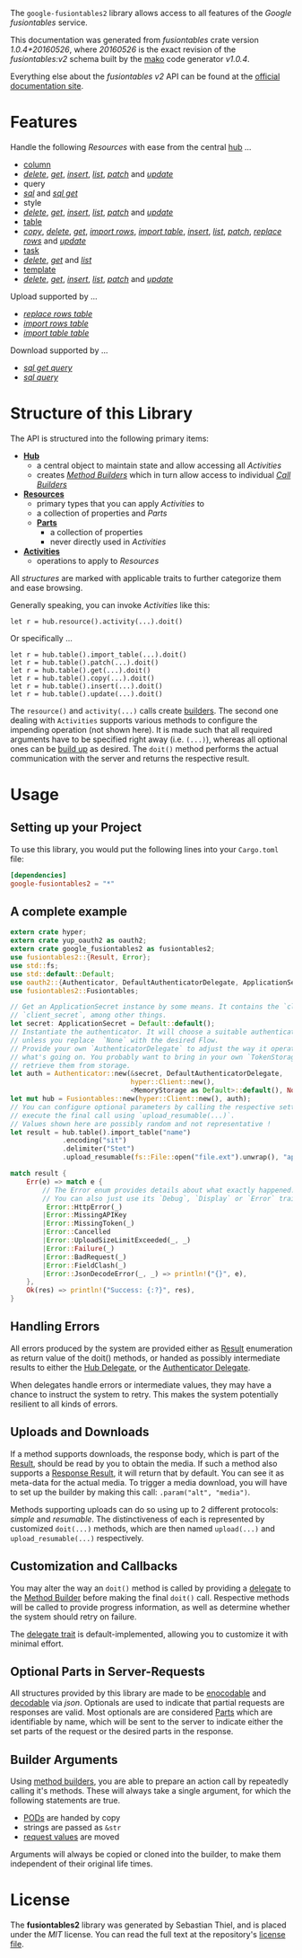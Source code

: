 <!---
DO NOT EDIT !
This file was generated automatically from 'src/mako/api/README.md.mako'
DO NOT EDIT !
-->
The `google-fusiontables2` library allows access to all features of the *Google fusiontables* service.

This documentation was generated from *fusiontables* crate version *1.0.4+20160526*, where *20160526* is the exact revision of the *fusiontables:v2* schema built by the [mako](http://www.makotemplates.org/) code generator *v1.0.4*.

Everything else about the *fusiontables* *v2* API can be found at the
[official documentation site](https://developers.google.com/fusiontables).
# Features

Handle the following *Resources* with ease from the central [hub](https://docs.rs/google-fusiontables2/1.0.4+20160526/google_fusiontables2/struct.Fusiontables.html) ... 

* [column](https://docs.rs/google-fusiontables2/1.0.4+20160526/google_fusiontables2/struct.Column.html)
 * [*delete*](https://docs.rs/google-fusiontables2/1.0.4+20160526/google_fusiontables2/struct.ColumnDeleteCall.html), [*get*](https://docs.rs/google-fusiontables2/1.0.4+20160526/google_fusiontables2/struct.ColumnGetCall.html), [*insert*](https://docs.rs/google-fusiontables2/1.0.4+20160526/google_fusiontables2/struct.ColumnInsertCall.html), [*list*](https://docs.rs/google-fusiontables2/1.0.4+20160526/google_fusiontables2/struct.ColumnListCall.html), [*patch*](https://docs.rs/google-fusiontables2/1.0.4+20160526/google_fusiontables2/struct.ColumnPatchCall.html) and [*update*](https://docs.rs/google-fusiontables2/1.0.4+20160526/google_fusiontables2/struct.ColumnUpdateCall.html)
* query
 * [*sql*](https://docs.rs/google-fusiontables2/1.0.4+20160526/google_fusiontables2/struct.QuerySqlCall.html) and [*sql get*](https://docs.rs/google-fusiontables2/1.0.4+20160526/google_fusiontables2/struct.QuerySqlGetCall.html)
* style
 * [*delete*](https://docs.rs/google-fusiontables2/1.0.4+20160526/google_fusiontables2/struct.StyleDeleteCall.html), [*get*](https://docs.rs/google-fusiontables2/1.0.4+20160526/google_fusiontables2/struct.StyleGetCall.html), [*insert*](https://docs.rs/google-fusiontables2/1.0.4+20160526/google_fusiontables2/struct.StyleInsertCall.html), [*list*](https://docs.rs/google-fusiontables2/1.0.4+20160526/google_fusiontables2/struct.StyleListCall.html), [*patch*](https://docs.rs/google-fusiontables2/1.0.4+20160526/google_fusiontables2/struct.StylePatchCall.html) and [*update*](https://docs.rs/google-fusiontables2/1.0.4+20160526/google_fusiontables2/struct.StyleUpdateCall.html)
* [table](https://docs.rs/google-fusiontables2/1.0.4+20160526/google_fusiontables2/struct.Table.html)
 * [*copy*](https://docs.rs/google-fusiontables2/1.0.4+20160526/google_fusiontables2/struct.TableCopyCall.html), [*delete*](https://docs.rs/google-fusiontables2/1.0.4+20160526/google_fusiontables2/struct.TableDeleteCall.html), [*get*](https://docs.rs/google-fusiontables2/1.0.4+20160526/google_fusiontables2/struct.TableGetCall.html), [*import rows*](https://docs.rs/google-fusiontables2/1.0.4+20160526/google_fusiontables2/struct.TableImportRowCall.html), [*import table*](https://docs.rs/google-fusiontables2/1.0.4+20160526/google_fusiontables2/struct.TableImportTableCall.html), [*insert*](https://docs.rs/google-fusiontables2/1.0.4+20160526/google_fusiontables2/struct.TableInsertCall.html), [*list*](https://docs.rs/google-fusiontables2/1.0.4+20160526/google_fusiontables2/struct.TableListCall.html), [*patch*](https://docs.rs/google-fusiontables2/1.0.4+20160526/google_fusiontables2/struct.TablePatchCall.html), [*replace rows*](https://docs.rs/google-fusiontables2/1.0.4+20160526/google_fusiontables2/struct.TableReplaceRowCall.html) and [*update*](https://docs.rs/google-fusiontables2/1.0.4+20160526/google_fusiontables2/struct.TableUpdateCall.html)
* [task](https://docs.rs/google-fusiontables2/1.0.4+20160526/google_fusiontables2/struct.Task.html)
 * [*delete*](https://docs.rs/google-fusiontables2/1.0.4+20160526/google_fusiontables2/struct.TaskDeleteCall.html), [*get*](https://docs.rs/google-fusiontables2/1.0.4+20160526/google_fusiontables2/struct.TaskGetCall.html) and [*list*](https://docs.rs/google-fusiontables2/1.0.4+20160526/google_fusiontables2/struct.TaskListCall.html)
* [template](https://docs.rs/google-fusiontables2/1.0.4+20160526/google_fusiontables2/struct.Template.html)
 * [*delete*](https://docs.rs/google-fusiontables2/1.0.4+20160526/google_fusiontables2/struct.TemplateDeleteCall.html), [*get*](https://docs.rs/google-fusiontables2/1.0.4+20160526/google_fusiontables2/struct.TemplateGetCall.html), [*insert*](https://docs.rs/google-fusiontables2/1.0.4+20160526/google_fusiontables2/struct.TemplateInsertCall.html), [*list*](https://docs.rs/google-fusiontables2/1.0.4+20160526/google_fusiontables2/struct.TemplateListCall.html), [*patch*](https://docs.rs/google-fusiontables2/1.0.4+20160526/google_fusiontables2/struct.TemplatePatchCall.html) and [*update*](https://docs.rs/google-fusiontables2/1.0.4+20160526/google_fusiontables2/struct.TemplateUpdateCall.html)


Upload supported by ...

* [*replace rows table*](https://docs.rs/google-fusiontables2/1.0.4+20160526/google_fusiontables2/struct.TableReplaceRowCall.html)
* [*import rows table*](https://docs.rs/google-fusiontables2/1.0.4+20160526/google_fusiontables2/struct.TableImportRowCall.html)
* [*import table table*](https://docs.rs/google-fusiontables2/1.0.4+20160526/google_fusiontables2/struct.TableImportTableCall.html)

Download supported by ...

* [*sql get query*](https://docs.rs/google-fusiontables2/1.0.4+20160526/google_fusiontables2/struct.QuerySqlGetCall.html)
* [*sql query*](https://docs.rs/google-fusiontables2/1.0.4+20160526/google_fusiontables2/struct.QuerySqlCall.html)



# Structure of this Library

The API is structured into the following primary items:

* **[Hub](https://docs.rs/google-fusiontables2/1.0.4+20160526/google_fusiontables2/struct.Fusiontables.html)**
    * a central object to maintain state and allow accessing all *Activities*
    * creates [*Method Builders*](https://docs.rs/google-fusiontables2/1.0.4+20160526/google_fusiontables2/trait.MethodsBuilder.html) which in turn
      allow access to individual [*Call Builders*](https://docs.rs/google-fusiontables2/1.0.4+20160526/google_fusiontables2/trait.CallBuilder.html)
* **[Resources](https://docs.rs/google-fusiontables2/1.0.4+20160526/google_fusiontables2/trait.Resource.html)**
    * primary types that you can apply *Activities* to
    * a collection of properties and *Parts*
    * **[Parts](https://docs.rs/google-fusiontables2/1.0.4+20160526/google_fusiontables2/trait.Part.html)**
        * a collection of properties
        * never directly used in *Activities*
* **[Activities](https://docs.rs/google-fusiontables2/1.0.4+20160526/google_fusiontables2/trait.CallBuilder.html)**
    * operations to apply to *Resources*

All *structures* are marked with applicable traits to further categorize them and ease browsing.

Generally speaking, you can invoke *Activities* like this:

```Rust,ignore
let r = hub.resource().activity(...).doit()
```

Or specifically ...

```ignore
let r = hub.table().import_table(...).doit()
let r = hub.table().patch(...).doit()
let r = hub.table().get(...).doit()
let r = hub.table().copy(...).doit()
let r = hub.table().insert(...).doit()
let r = hub.table().update(...).doit()
```

The `resource()` and `activity(...)` calls create [builders][builder-pattern]. The second one dealing with `Activities` 
supports various methods to configure the impending operation (not shown here). It is made such that all required arguments have to be 
specified right away (i.e. `(...)`), whereas all optional ones can be [build up][builder-pattern] as desired.
The `doit()` method performs the actual communication with the server and returns the respective result.

# Usage

## Setting up your Project

To use this library, you would put the following lines into your `Cargo.toml` file:

```toml
[dependencies]
google-fusiontables2 = "*"
```

## A complete example

```Rust
extern crate hyper;
extern crate yup_oauth2 as oauth2;
extern crate google_fusiontables2 as fusiontables2;
use fusiontables2::{Result, Error};
use std::fs;
use std::default::Default;
use oauth2::{Authenticator, DefaultAuthenticatorDelegate, ApplicationSecret, MemoryStorage};
use fusiontables2::Fusiontables;

// Get an ApplicationSecret instance by some means. It contains the `client_id` and 
// `client_secret`, among other things.
let secret: ApplicationSecret = Default::default();
// Instantiate the authenticator. It will choose a suitable authentication flow for you, 
// unless you replace  `None` with the desired Flow.
// Provide your own `AuthenticatorDelegate` to adjust the way it operates and get feedback about 
// what's going on. You probably want to bring in your own `TokenStorage` to persist tokens and
// retrieve them from storage.
let auth = Authenticator::new(&secret, DefaultAuthenticatorDelegate,
                              hyper::Client::new(),
                              <MemoryStorage as Default>::default(), None);
let mut hub = Fusiontables::new(hyper::Client::new(), auth);
// You can configure optional parameters by calling the respective setters at will, and
// execute the final call using `upload_resumable(...)`.
// Values shown here are possibly random and not representative !
let result = hub.table().import_table("name")
             .encoding("sit")
             .delimiter("Stet")
             .upload_resumable(fs::File::open("file.ext").unwrap(), "application/octet-stream".parse().unwrap());

match result {
    Err(e) => match e {
        // The Error enum provides details about what exactly happened.
        // You can also just use its `Debug`, `Display` or `Error` traits
         Error::HttpError(_)
        |Error::MissingAPIKey
        |Error::MissingToken(_)
        |Error::Cancelled
        |Error::UploadSizeLimitExceeded(_, _)
        |Error::Failure(_)
        |Error::BadRequest(_)
        |Error::FieldClash(_)
        |Error::JsonDecodeError(_, _) => println!("{}", e),
    },
    Ok(res) => println!("Success: {:?}", res),
}

```
## Handling Errors

All errors produced by the system are provided either as [Result](https://docs.rs/google-fusiontables2/1.0.4+20160526/google_fusiontables2/enum.Result.html) enumeration as return value of 
the doit() methods, or handed as possibly intermediate results to either the 
[Hub Delegate](https://docs.rs/google-fusiontables2/1.0.4+20160526/google_fusiontables2/trait.Delegate.html), or the [Authenticator Delegate](https://docs.rs/yup-oauth2/*/yup_oauth2/trait.AuthenticatorDelegate.html).

When delegates handle errors or intermediate values, they may have a chance to instruct the system to retry. This 
makes the system potentially resilient to all kinds of errors.

## Uploads and Downloads
If a method supports downloads, the response body, which is part of the [Result](https://docs.rs/google-fusiontables2/1.0.4+20160526/google_fusiontables2/enum.Result.html), should be
read by you to obtain the media.
If such a method also supports a [Response Result](https://docs.rs/google-fusiontables2/1.0.4+20160526/google_fusiontables2/trait.ResponseResult.html), it will return that by default.
You can see it as meta-data for the actual media. To trigger a media download, you will have to set up the builder by making
this call: `.param("alt", "media")`.

Methods supporting uploads can do so using up to 2 different protocols: 
*simple* and *resumable*. The distinctiveness of each is represented by customized 
`doit(...)` methods, which are then named `upload(...)` and `upload_resumable(...)` respectively.

## Customization and Callbacks

You may alter the way an `doit()` method is called by providing a [delegate](https://docs.rs/google-fusiontables2/1.0.4+20160526/google_fusiontables2/trait.Delegate.html) to the 
[Method Builder](https://docs.rs/google-fusiontables2/1.0.4+20160526/google_fusiontables2/trait.CallBuilder.html) before making the final `doit()` call. 
Respective methods will be called to provide progress information, as well as determine whether the system should 
retry on failure.

The [delegate trait](https://docs.rs/google-fusiontables2/1.0.4+20160526/google_fusiontables2/trait.Delegate.html) is default-implemented, allowing you to customize it with minimal effort.

## Optional Parts in Server-Requests

All structures provided by this library are made to be [enocodable](https://docs.rs/google-fusiontables2/1.0.4+20160526/google_fusiontables2/trait.RequestValue.html) and 
[decodable](https://docs.rs/google-fusiontables2/1.0.4+20160526/google_fusiontables2/trait.ResponseResult.html) via *json*. Optionals are used to indicate that partial requests are responses 
are valid.
Most optionals are are considered [Parts](https://docs.rs/google-fusiontables2/1.0.4+20160526/google_fusiontables2/trait.Part.html) which are identifiable by name, which will be sent to 
the server to indicate either the set parts of the request or the desired parts in the response.

## Builder Arguments

Using [method builders](https://docs.rs/google-fusiontables2/1.0.4+20160526/google_fusiontables2/trait.CallBuilder.html), you are able to prepare an action call by repeatedly calling it's methods.
These will always take a single argument, for which the following statements are true.

* [PODs][wiki-pod] are handed by copy
* strings are passed as `&str`
* [request values](https://docs.rs/google-fusiontables2/1.0.4+20160526/google_fusiontables2/trait.RequestValue.html) are moved

Arguments will always be copied or cloned into the builder, to make them independent of their original life times.

[wiki-pod]: http://en.wikipedia.org/wiki/Plain_old_data_structure
[builder-pattern]: http://en.wikipedia.org/wiki/Builder_pattern
[google-go-api]: https://github.com/google/google-api-go-client

# License
The **fusiontables2** library was generated by Sebastian Thiel, and is placed 
under the *MIT* license.
You can read the full text at the repository's [license file][repo-license].

[repo-license]: https://github.com/Byron/google-apis-rsblob/master/LICENSE.md
